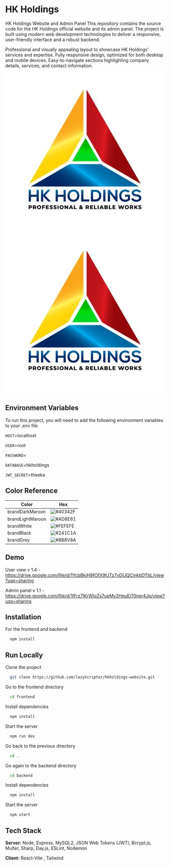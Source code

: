 
# HK Holdings

HK Holdings Website and Admin Panel
This repository contains the source code for the HK Holdings official website and its admin panel. The project is built using modern web development technologies to deliver a responsive, user-friendly interface and a robust backend.


Professional and visually appealing layout to showcase HK Holdings’ services and expertise.
Fully responsive design, optimized for both desktop and mobile devices.
Easy-to-navigate sections highlighting company details, services, and contact information.

![Logo](https://raw.githubusercontent.com/lazyScriptor/hkholdings-website/refs/heads/master/frontend/src/assets/logo.jpg)
<img src="https://raw.githubusercontent.com/lazyScriptor/hkholdings-website/refs/heads/master/frontend/src/assets/logo.jpg"/>


## Environment Variables

To run this project, you will need to add the following environment variables to your .env file

`HOST`=localhost

`USER`=root

`PASSWORD`=

`DATABASE`=hkholdings

`JWT_SECRET`=theeka


## Color Reference

| Color             | Hex                                                                |
| ----------------- | ------------------------------------------------------------------ |
| brandDarkMaroon| ![#40342F](https://via.placeholder.com/10/0a192f?text=+)  |
| brandLightMaroon| ![#AD8E61](https://via.placeholder.com/10/f8f8f8?text=+)  |
| brandWhite | ![#FEFEFE](https://via.placeholder.com/10/00b48a?text=+)  |
| brandBlack | ![#241C1A](https://via.placeholder.com/10/00b48a?text=+)  |
| brandGrey | ![#8B8V8A](https://via.placeholder.com/10/00b48a?text=+)  |


## Demo


User view v 1.4 - https://drive.google.com/file/d/1YcbBkjH9fOfX9fJTz7vDIJQCinkbDTbL/view?usp=sharing

Admin panel v 1.1 - https://drive.google.com/file/d/1IFrz7lKrWloZs7ueMy2HeuEi70npr4Jp/view?usp=sharing
## Installation

For the frontend and backend

```bash
  npm install 
```
    
## Run Locally

Clone the project

```bash
  git clone https://github.com/lazyScriptor/hkholdings-website.git
```

Go to the frontend directory

```bash
  cd frontend
```

Install dependencies

```bash
  npm install
```

Start the server

```bash
  npm run dev
```

Go back to the previous directory

```bash
  cd .
```
Go again to the backend directory

```bash
  cd backend
```

Install dependencies

```bash
  npm install
```

Start the server

```bash
  npm start
```



## Tech Stack

**Server:** Node, Express, MySQL2, JSON Web Tokens (JWT), Bcrypt.js, Multer, Sharp, Day.js, ESLint, Nodemon

**Client:** React-Vite , Tailwind


